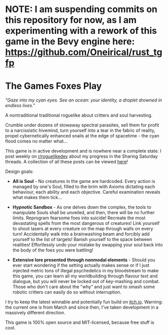 # NOTE: I am suspending commits on this repository for now, as I am experimenting with a rework of this game in the Bevy engine here: https://github.com/Oneirical/rust_tgfp

# The Games Foxes Play

*"Gaze into my cyan eyes. See an ocean: your identity, a droplet drowned in endless lives."*

A nontraditional traditional roguelike about critters and soul harvesting.

Crumble under dozens of stowaway spectral parasites, sell them for profit to a narcissistic hivemind, turn yourself into a tear in the fabric of reality, propel cybernetically enhanced snails at the edge of spacetime - the cyan flood comes no matter what...

This game is in active development and is nowhere near a complete state. I post weekly on [r/roguelikedev](https://www.reddit.com/r/roguelikedev/) about my progress in the Sharing Saturday threads. A collection of all these posts can be viewed [here](https://github.com/Oneirical/The-Games-Foxes-Play/tree/main/design/Development%20Logs)!

Design goals:

* **All is Soul** - No creatures in the game are hardcoded. Every action is managed by one's Soul, filled to the brim with Axioms dictating each behaviour, each ability and each objective. Careful examination reveals what makes them tick...

* **Hypnotic Sandbox** - As one delves down the complex, the tools to manipulate Souls shall be unveiled, and then, there will be no further limits. Reprogram fearsome foes into suicide! Recreate the most devastating spells from the most dangerous of creatures! Link yourself to shoot lasers at every creature on the map through walls on every turn! Accidentally walk into a brainwashing beam and forcibly add yourself to the list of targets! Banish yourself to the space between realities! Effortlessly undo your mistake by swapping your soul back into the body of the foes you were battling!

* **Extensive lore presented through nonmodal elements** - Should you ever start wondering if the setting actually makes sense or if I just injected metric tons of illegal psychedelics in my bloodstream to make this game, you can learn all my worldbuilding through flavour text and dialogue, but you will never be locked out of key-mashing and combat. Those who don't care about the "why" and just want to smash some robotic critters can easily do so without interruption. 

I try to keep the latest winnable and potentially fun build on [itch.io](https://oneirical.itch.io/tgfp). Warning: the current one is from March and since then, I've taken development in a massively different direction.

This game is 100% open source and MIT-licensed, because free stuff is cool.